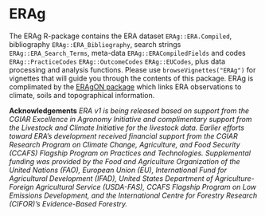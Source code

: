 # ERAg
The ERAg R-package contains the ERA dataset ```ERAg::ERA.Compiled```, bibliography ```ERAg::ERA_Bibliography```, search strings ```ERAg::ERA_Search_Terms```, meta-data ```ERAg::ERACompiledFields``` and codes ```ERAg::PracticeCodes``` ```ERAg::OutcomeCodes``` ```ERAg::EUCodes```, plus data processing and analysis functions. Please use ```browseVignettes("ERAg")``` for vignettes that will guide you through the contents of this package. ERAg is complimated by the [ERAgON package](https://github.com/EiA2030/ERAgON) which links ERA observations to climate, soils and topographical information.

**Acknowledgements**
*ERA v1 is being released based on support from the CGIAR Excellence in Agronomy Initiative and complimentary support from the Livestock and Climate Initiative for the livestock data. Earlier efforts toward ERA’s development received financial support from the CGIAR Research Program on Climate Change, Agriculture, and Food Security (CCAFS) Flagship Program on Practices and Technologies. Supplemental funding was provided by the Food and Agriculture Organization of the United Nations (FAO), European Union (EU), International Fund for Agricultural Development (IFAD), United States Department of Agriculture-Foreign Agricultural Service (USDA-FAS), CCAFS Flagship Program on Low Emissions Development, and the International Centre for Forestry Research (CIFOR)’s Evidence-Based Forestry.*
